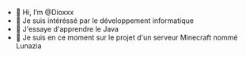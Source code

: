 - 👋 Hi, I’m @Dioxxx
- 👀 Je suis intéréssé par le développement informatique
- 🌱 J'essaye d'apprendre le Java 
- 💼 Je suis en ce moment sur le projet d'un serveur Minecraft nommé Lunazia

